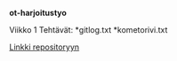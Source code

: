 **ot-harjoitustyo**

Viikko 1 Tehtävät:
*gitlog.txt
*kometorivi.txt

[Linkki repositoryyn](https://github.com/Sanexi/ot-harjoitustyo)
